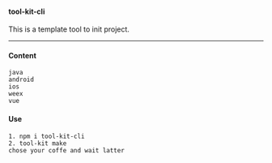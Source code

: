 #### tool-kit-cli

This is a template tool to init project. 

-----------------------------------------------------------------------------------------------------
#### Content
	java
	android
	ios
	weex
	vue
	
#### Use
	1. npm i tool-kit-cli
	2. tool-kit make
	chose your coffe and wait latter

